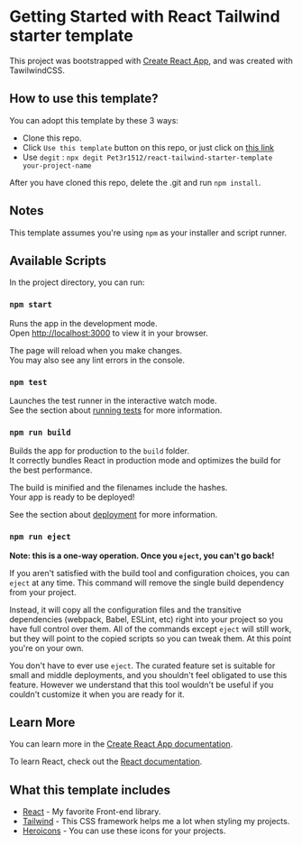 # Getting Started with React Tailwind starter template

This project was bootstrapped with [Create React App](https://github.com/facebook/create-react-app), and was created with TawilwindCSS.

## How to use this template?

You can adopt this template by these 3 ways:

- Clone this repo.
- Click `Use this template` button on this repo, or just click on [this link](https://github.com/Pet3r1512/react-tailwind-starter-template/generate)
- Use `degit` : `npx degit Pet3r1512/react-tailwind-starter-template your-project-name`

After you have cloned this repo, delete the .git and run `npm install`.

## Notes

This template assumes you're using `npm` as your installer and script runner.

## Available Scripts

In the project directory, you can run:

### `npm start`

Runs the app in the development mode.\
Open [http://localhost:3000](http://localhost:3000) to view it in your browser.

The page will reload when you make changes.\
You may also see any lint errors in the console.

### `npm test`

Launches the test runner in the interactive watch mode.\
See the section about [running tests](https://facebook.github.io/create-react-app/docs/running-tests) for more information.

### `npm run build`

Builds the app for production to the `build` folder.\
It correctly bundles React in production mode and optimizes the build for the best performance.

The build is minified and the filenames include the hashes.\
Your app is ready to be deployed!

See the section about [deployment](https://facebook.github.io/create-react-app/docs/deployment) for more information.

### `npm run eject`

**Note: this is a one-way operation. Once you `eject`, you can't go back!**

If you aren't satisfied with the build tool and configuration choices, you can `eject` at any time. This command will remove the single build dependency from your project.

Instead, it will copy all the configuration files and the transitive dependencies (webpack, Babel, ESLint, etc) right into your project so you have full control over them. All of the commands except `eject` will still work, but they will point to the copied scripts so you can tweak them. At this point you're on your own.

You don't have to ever use `eject`. The curated feature set is suitable for small and middle deployments, and you shouldn't feel obligated to use this feature. However we understand that this tool wouldn't be useful if you couldn't customize it when you are ready for it.

## Learn More

You can learn more in the [Create React App documentation](https://facebook.github.io/create-react-app/docs/getting-started).

To learn React, check out the [React documentation](https://reactjs.org/).

## What this template includes

- [React](https://reactjs.org/) - My favorite Front-end library.
- [Tailwind](https://tailwindcss.com/) - This CSS framework helps me a lot when styling my projects.
- [Heroicons](https://heroicons.com/) - You can use these icons for your projects.
